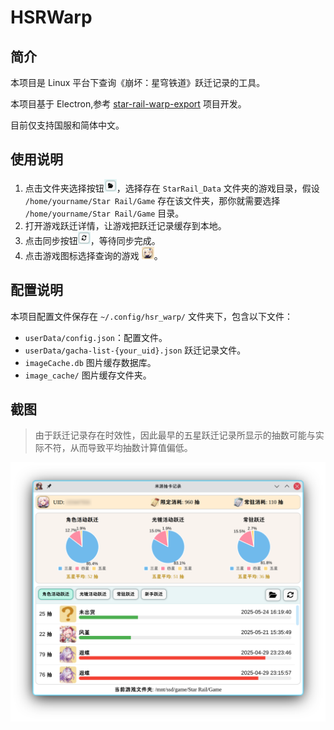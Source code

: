 # HSRWarp

## 简介

本项目是 Linux 平台下查询《崩坏：星穹铁道》跃迁记录的工具。

本项目基于 Electron,参考 [star-rail-warp-export](https://github.com/biuuu/genshin-wish-export) 项目开发。

目前仅支持国服和简体中文。

## 使用说明

1. 点击文件夹选择按钮<img style="width: 20px;height:20px;" src="./readme/screenshot3.png">，选择存在 `StarRail_Data` 文件夹的游戏目录，假设 `/home/yourname/Star Rail/Game` 存在该文件夹，那你就需要选择 `/home/yourname/Star Rail/Game` 目录。
2. 打开游戏跃迁详情，让游戏把跃迁记录缓存到本地。
3. 点击同步按钮<img style="width: 20px;height:20px;" src="./readme/screenshot4.png">，等待同步完成。
4. 点击游戏图标选择查询的游戏 <img style="width: 20px;height:20px;" src="./readme/screenshot5.png">。

## 配置说明

本项目配置文件保存在 `~/.config/hsr_warp/` 文件夹下，包含以下文件：

- `userData/config.json`：配置文件。
- `userData/gacha-list-{your_uid}.json` 跃迁记录文件。
- `imageCache.db` 图片缓存数据库。
- `image_cache/` 图片缓存文件夹。

## 截图

> 由于跃迁记录存在时效性，因此最早的五星跃迁记录所显示的抽数可能与实际不符，从而导致平均抽数计算值偏低。

![](./readme/screenshot7.png)